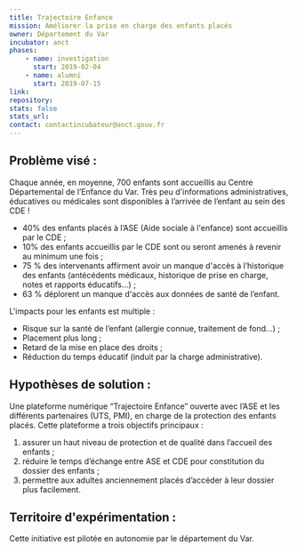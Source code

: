 ```yaml
---
title: Trajectoire Enfance
mission: Améliorer la prise en charge des enfants placés
owner: Département du Var
incubator: anct
phases:
    - name: investigation
      start: 2019-02-04
    - name: alumni
      start: 2019-07-15
link:
repository: 
stats: false 
stats_url: 
contact: contactincubateur@anct.gouv.fr 
---
```


## Problème visé :
Chaque année, en moyenne, 700 enfants sont accueillis au Centre Départemental de l’Enfance du Var.
Très peu d'informations administratives, éducatives ou médicales sont disponibles à l’arrivée de l’enfant au sein des CDE !
- 40% des enfants placés à l’ASE (Aide sociale à l'enfance) sont accueillis par le CDE ;
- 10% des enfants accueillis par le CDE sont ou seront amenés à revenir au minimum une fois ;
- 75 % des intervenants affirment avoir un manque d'accès à l’historique des enfants (antécédents médicaux, historique de prise en charge, notes et rapports éducatifs...) ;
- 63 % déplorent un manque d'accès aux données de santé de l’enfant.

L'impacts pour les enfants est multiple :
- Risque sur la santé de l’enfant (allergie connue, traitement de fond...) ;
- Placement plus long ;
- Retard de la mise en place des droits ;
- Réduction du temps éducatif (induit par la charge administrative).

## Hypothèses de solution : 
Une plateforme numérique “Trajectoire Enfance” ouverte avec l’ASE et les différents partenaires (UTS, PMI), en charge de la protection des enfants placés.
Cette plateforme a trois objectifs principaux :
1. assurer un haut niveau de protection et de qualité dans l’accueil des enfants ;
2. réduire le temps d’échange entre ASE et CDE pour constitution du dossier des enfants ;
3. permettre aux adultes anciennement placés d’accéder à leur dossier plus facilement.

## Territoire d'expérimentation : 
Cette initiative est pilotée en autonomie par le département du Var.
